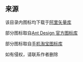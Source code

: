 ## 来源

该目录内图标均下载于[阿里矢量库](https://www.iconfont.cn/)

部分图标取自[Ant Design 官方图标库](https://www.iconfont.cn/collections/detail?spm=a313x.7781069.1998910419.d9df05512&cid=9402)

部分图标取自[手机淘宝图标库](https://www.iconfont.cn/collections/detail?spm=a313x.7781069.1998910419.d9df05512&cid=33)

如有侵权，请联系作者删除